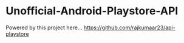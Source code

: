 # Unofficial-Android-Playstore-API
Powered by this project here... https://github.com/rajkumaar23/api-playstore
